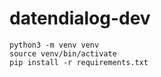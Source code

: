 # datendialog-dev

```shell
python3 -m venv venv 
source venv/bin/activate
pip install -r requirements.txt
```
